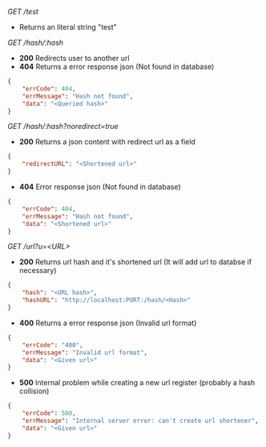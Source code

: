 *GET /test*
- Returns an literal string "test"

*GET /hash/:hash*
- **200** Redirects user to another url
- **404** Returns a error response json (Not found in database)
```json
{
    "errCode": 404,
    "errMessage": "Hash not found",
    "data": "<Queried hash>"
}
```

*GET /hash/:hash?noredirect=true*
- **200** Returns a json content with redirect url as a field 
```json
{
    "redirectURL": "<Shortened url>"
}
```
- **404** Error response json (Not found in database)
```json
{
    "errCode": 404,
    "errMessage": "Hash not found",
    "data": "<Shortened url>"
}
```

*GET /url?u=&lt;URL&gt;*
- **200** Returns url hash and it's shortened url (It will add url to databse if necessary)
```json
{
    "hash": "<URL hash>",
    "hashURL": "http://localhost:PORT:/hash/<Hash>"
}
```
- **400** Returns a error response json (Invalid url format)
```json
{
    "errCode": "400",
    "errMessage": "Invalid url format",
    "data": "<Given url>"
}
```
- **500** Internal problem while creating a new url register (probably a hash collision)
```json
{
    "errCode": 500,
    "errMessage": "Internal server error: can't create url shortener",
    "data": "<Given url>"
}
```
